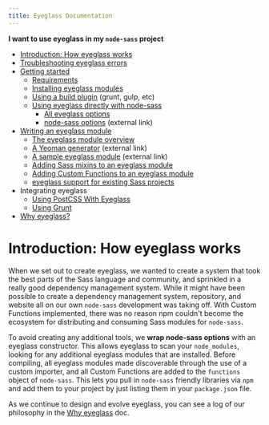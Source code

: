 ```yaml
---
title: Eyeglass Documentation
---
```


**I want to use eyeglass in my `node-sass` project**
* [Introduction: How eyeglass works](#introduction-how-eyeglass-works)
* [Troubleshooting eyeglass errors](TROUBLESHOOTING.md)
* [Getting started](getting_started/index.md)
  * [Requirements](getting_started/index.md#requirements)
  * [Installing eyeglass modules](getting_started/index.md#installing-eyeglass-modules)
  * [Using a build plugin](getting_started/index.md#using-a-build-plugin) (grunt, gulp, etc)
  * [Using eyeglass directly with node-sass](getting_started/index.md#using-eyeglass-directly-with-node-sass)
    * [All eyeglass options](api/eyeglass_options.md)
    * [node-sass options](https://github.com/sass/node-sass#options) (external link)
* [Writing an eyeglass module](eyeglass_modules/index.md)
  * [The eyeglass module overview](eyeglass_modules/index.md#eyeglass-folder-structure)
  * [A Yeoman generator](https://github.com/sass-eyeglass/generator-eyeglass) (external link)
  * [A sample eyeglass module](https://github.com/sass-eyeglass/eyeglass-sample) (external link)
  * [Adding Sass mixins to an eyeglass module](eyeglass_modules/index.md#custom-mixins)
  * [Adding Custom Functions to an eyeglass module](eyeglass_modules/index.md#custom-functions)
  * [eyeglass support for existing Sass projects](eyeglass_modules/index.md#bringing-eyeglass-to-existing-projects)
* Integrating eyeglass
  * [Using PostCSS With Eyeglass](integrations/postcss.md)
  * [Using Grunt](integrations/grunt.md)
* [Why eyeglass?](why_eyeglass.md)

# Introduction: How eyeglass works

When we set out to create eyeglass, we wanted to create a system that took the best parts of the Sass language and community, and sprinkled in a really good dependency management system. While it might have been possible to create a dependency management system, repository, and website all on our own `node-sass` development was taking off. With Custom Functions implemented, there was no reason npm couldn't become the ecosystem for distributing and consuming Sass modules for `node-sass`.

To avoid creating any additional tools, we **wrap node-sass options** with an eyeglass constructor. This allows eyeglass to scan your `node_modules`, looking for any additional eyeglass modules that are installed. Before compiling, all eyeglass modules made discoverable through the use of a custom importer, and all Custom Functions are added to the `functions` object of `node-sass`. This lets you pull in `node-sass` friendly libraries via `npm` and add them to your project by just listing them in your `package.json` file.

As we continue to design and evolve eyeglass, you can see a log of our philosophy in the [Why eyeglass](why_eyeglass.md) doc.
